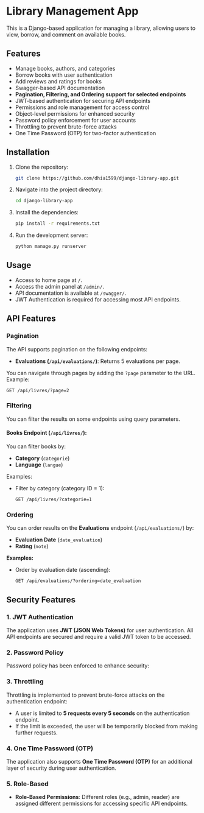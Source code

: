 # Library Management App

This is a Django-based application for managing a library, allowing users to view, borrow, and comment on available books.

## Features

- Manage books, authors, and categories
- Borrow books with user authentication
- Add reviews and ratings for books
- Swagger-based API documentation
- **Pagination, Filtering, and Ordering support for selected endpoints**
- JWT-based authentication for securing API endpoints
- Permissions and role management for access control
- Object-level permissions for enhanced security
- Password policy enforcement for user accounts
- Throttling to prevent brute-force attacks
- One Time Password (OTP) for two-factor authentication

## Installation

1. Clone the repository:

    ```bash
    git clone https://github.com/dhia1599/django-library-app.git
    ```

2. Navigate into the project directory:

    ```bash
    cd django-library-app
    ```

3. Install the dependencies:

    ```bash
    pip install -r requirements.txt
    ```

4. Run the development server:

    ```bash
    python manage.py runserver
    ```

## Usage

- Access to home page at `/`.
- Access the admin panel at `/admin/`.
- API documentation is available at `/swagger/`.
- JWT Authentication is required for accessing most API endpoints.


## API Features

### Pagination

The API supports pagination on the following endpoints:
- **Evaluations (`/api/evaluations/`)**: Returns 5 evaluations per page.

You can navigate through pages by adding the `?page` parameter to the URL. Example:

```plaintext
GET /api/livres/?page=2
```

### Filtering

You can filter the results on some endpoints using query parameters.

#### Books Endpoint (`/api/livres/`):
You can filter books by:
- **Category** (`categorie`)
- **Language** (`langue`)

Examples:
- Filter by category (category ID = 1):  
  ```plaintext
  GET /api/livres/?categorie=1
  ```

### Ordering

You can order results on the **Evaluations** endpoint (`/api/evaluations/`) by:
- **Evaluation Date** (`date_evaluation`)
- **Rating** (`note`)

**Examples:**
- Order by evaluation date (ascending):
  ```plaintext
  GET /api/evaluations/?ordering=date_evaluation
  ```


## Security Features

### 1. JWT Authentication

The application uses **JWT (JSON Web Tokens)** for user authentication. All API endpoints are secured and require a valid JWT token to be accessed.

### 2. Password Policy

Password policy has been enforced to enhance security:

### 3. Throttling

Throttling is implemented to prevent brute-force attacks on the authentication endpoint:

- A user is limited to **5 requests every 5 seconds** on the authentication endpoint.
- If the limit is exceeded, the user will be temporarily blocked from making further requests.

### 4. One Time Password (OTP)

The application also supports **One Time Password (OTP)** for an additional layer of security during user authentication.

### 5. Role-Based

- **Role-Based Permissions**: Different roles (e.g., admin, reader) are assigned different permissions for accessing specific API endpoints.
